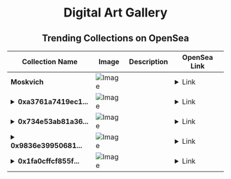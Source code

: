 <div align="center">

# Digital Art Gallery

## Trending Collections on OpenSea

| Collection Name                       | Image                                                                                     | Description                       | OpenSea Link                                                                                          |
|---------------------------------------|-------------------------------------------------------------------------------------------|-----------------------------------|--------------------------------------------------------------------------------------------------------|
| **Moskvich** | ![Image](https://i.seadn.io/s/raw/files/378a7f0b91d2b6ce834ee7745f89dee8.jpg?w=500&auto=format?w=200&auto=format) |  | <details><summary>Link</summary>[Moskvich](https://opensea.io/collection/moskvich-3)</details> |
| **<details><summary>0xa3761a7419ec1...</summary>0xa3761a7419ec177db90ce6639d2dd64217ce65e7</details>** | ![Image](https://i.seadn.io/s/raw/files/662371d5e0a8665a35b37f8206b4c8fe.jpg?w=500&auto=format?w=200&auto=format) |  | <details><summary>Link</summary>[0xa3761a7419ec177db90ce6639d2dd64217ce65e7](https://opensea.io/collection/0xa3761a7419ec177db90ce6639d2dd64217ce65e7)</details> |
| **<details><summary>0x734e53ab81a36...</summary>0x734e53ab81a36b32153801ab3367ee7b964e0eff</details>** | ![Image](https://i.seadn.io/s/raw/files/662371d5e0a8665a35b37f8206b4c8fe.jpg?w=500&auto=format?w=200&auto=format) |  | <details><summary>Link</summary>[0x734e53ab81a36b32153801ab3367ee7b964e0eff](https://opensea.io/collection/0x734e53ab81a36b32153801ab3367ee7b964e0eff)</details> |
| **<details><summary>0x9836e39950681...</summary>0x9836e399506815a535ddf4e16dad59d6fd04b85f</details>** | ![Image](https://i.seadn.io/s/raw/files/662371d5e0a8665a35b37f8206b4c8fe.jpg?w=500&auto=format?w=200&auto=format) |  | <details><summary>Link</summary>[0x9836e399506815a535ddf4e16dad59d6fd04b85f](https://opensea.io/collection/0x9836e399506815a535ddf4e16dad59d6fd04b85f)</details> |
| **<details><summary>0x1fa0cffcf855f...</summary>0x1fa0cffcf855fdac3a55dc2ec6292e5799e2c310</details>** | ![Image](https://i.seadn.io/s/raw/files/662371d5e0a8665a35b37f8206b4c8fe.jpg?w=500&auto=format?w=200&auto=format) |  | <details><summary>Link</summary>[0x1fa0cffcf855fdac3a55dc2ec6292e5799e2c310](https://opensea.io/collection/0x1fa0cffcf855fdac3a55dc2ec6292e5799e2c310)</details> |

</div>
